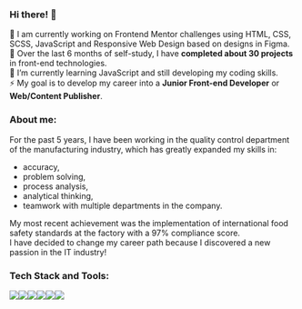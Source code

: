 ### Hi there! 👋

🔭 I am currently working on Frontend Mentor challenges using HTML, CSS, SCSS, JavaScript and Responsive Web Design based on designs in Figma.<br>
👯 Over the last 6 months of self-study, I have <strong>completed about 30 projects</strong> in front-end technologies.<br>
🌱 I’m currently learning JavaScript and still developing my coding skills.<br>
⚡ My goal is to develop my career into a <strong>Junior Front-end Developer</strong> or <strong>Web/Content Publisher</strong>.<br>

### About me:

For the past 5 years, I have been working in the quality control department of the manufacturing industry, which has greatly expanded my skills in:
- accuracy,
- problem solving,
- process analysis, 
- analytical thinking,  
- teamwork with multiple departments in the company. 

My most recent achievement was the implementation of international food safety standards at the factory with a 97% compliance score. <br>
I have decided to change my career path because I discovered a new passion in the IT industry!

### Tech Stack and Tools:
<img src="https://camo.githubusercontent.com/49fbb99f92674cc6825349b154b65aaf4064aec465d61e8e1f9fb99da3d922a1/68747470733a2f2f696d672e736869656c64732e696f2f62616467652f68746d6c352d2532334533344632362e7376673f7374796c653d666f722d7468652d6261646765266c6f676f3d68746d6c35266c6f676f436f6c6f723d7768697465"><img src="https://camo.githubusercontent.com/e6b67b27998fca3bccf4c0ee479fc8f9de09d91f389cccfbe6cb1e29c10cfbd7/68747470733a2f2f696d672e736869656c64732e696f2f62616467652f637373332d2532333135373242362e7376673f7374796c653d666f722d7468652d6261646765266c6f676f3d63737333266c6f676f436f6c6f723d7768697465"><img src="https://camo.githubusercontent.com/aa2d67d682b7d59cb0955695b192fc1390c9da34e90aa0c63079c411d01a9c66/68747470733a2f2f696d672e736869656c64732e696f2f62616467652f534153532d686f7470696e6b2e7376673f7374796c653d666f722d7468652d6261646765266c6f676f3d53415353266c6f676f436f6c6f723d7768697465"><img src="https://camo.githubusercontent.com/aeddc848275a1ffce386dc81c04541654ca07b2c43bbb8ad251085c962672aea/68747470733a2f2f696d672e736869656c64732e696f2f62616467652f6a6176617363726970742d2532333332333333302e7376673f7374796c653d666f722d7468652d6261646765266c6f676f3d6a617661736372697074266c6f676f436f6c6f723d253233463744463145"><img src="https://camo.githubusercontent.com/9a8ccd8ae319ddac9934db226e7834d7e1c61a31076e7d7c04ecb5bf352967aa/68747470733a2f2f696d672e736869656c64732e696f2f62616467652f6669676d612d2532334632344531452e7376673f7374796c653d666f722d7468652d6261646765266c6f676f3d6669676d61266c6f676f436f6c6f723d7768697465"><img src="https://camo.githubusercontent.com/b49c360d2929140505abf46357862ee34511285839120d9cfa395f8b84e966e1/68747470733a2f2f696d672e736869656c64732e696f2f62616467652f5653432d3030374143433f6c6f676f3d76697375616c2d73747564696f2d636f6465266c6f676f436f6c6f723d7768697465267374796c653d666f722d7468652d6261646765">
